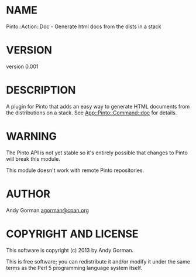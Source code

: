 # NAME

Pinto::Action::Doc - Generate html docs from the dists in a stack

# VERSION

version 0.001

# DESCRIPTION

A plugin for Pinto that adds an easy way to generate HTML documents from the
distributions on a stack. See [App::Pinto::Command::doc](http://search.cpan.org/perldoc?App::Pinto::Command::doc) for details.

# WARNING

The Pinto API is not yet stable so it's entirely possible that changes to Pinto
will break this module.

This module doesn't work with remote Pinto repositories.

# AUTHOR

Andy Gorman <agorman@cpan.org>

# COPYRIGHT AND LICENSE

This software is copyright (c) 2013 by Andy Gorman.

This is free software; you can redistribute it and/or modify it under
the same terms as the Perl 5 programming language system itself.
